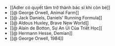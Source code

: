 - [[Adler có quyết tâm trở thành bác sĩ khi còn bé]]
- [[@ George Orwell, Animal Farm]]
- [[@ Jack Daniels, Daniels' Running Formula]]
- [[@ Aldous Huxley, Brave New World]]
- [[@ Alain de Botton, Sự An Ủi Của Triết Học]]
- [[@ Hermann Hesse, Demian]]
- [[@ George Orwell, 1984]]
